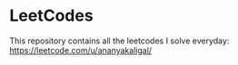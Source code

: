 # LeetCodes

This repository contains all the leetcodes I solve everyday: https://leetcode.com/u/ananyakaligal/
